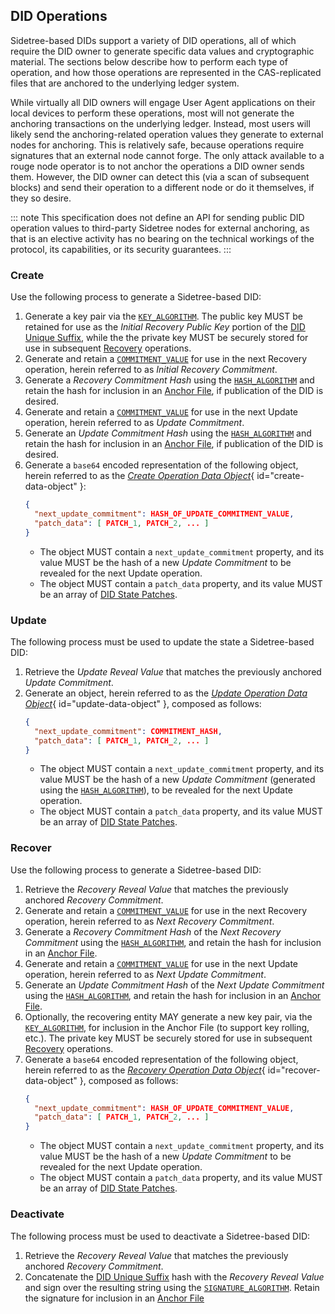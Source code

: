 


## DID Operations

Sidetree-based DIDs support a variety of DID operations, all of which require the DID owner to generate specific data values and cryptographic material. The sections below describe how to perform each type of operation, and how those operations are represented in the CAS-replicated files that are anchored to the underlying ledger system.

While virtually all DID owners will engage User Agent applications on their local devices to perform these operations, most will not generate the anchoring transactions on the underlying ledger. Instead, most users will likely send the anchoring-related operation values they generate to external nodes for anchoring. This is relatively safe, because operations require signatures that an external node cannot forge. The only attack available to a rouge node operator is to not anchor the operations a DID owner sends them. However, the DID owner can detect this (via a scan of subsequent blocks) and send their operation to a different node or do it themselves, if they so desire.

::: note
  This specification does not define an API for sending public DID operation values to third-party Sidetree nodes for external anchoring, as that is an elective activity has no bearing on the technical workings of the protocol, its capabilities, or its security guarantees.
:::

### Create

Use the following process to generate a Sidetree-based DID:

1. Generate a key pair via the [`KEY_ALGORITHM`](#key-algorithm). The public key MUST be retained for use as the _Initial Recovery Public Key_ portion of the [DID Unique Suffix](#did-unique-suffix), while the the private key MUST be securely stored for use in subsequent [Recovery](#recovery) operations.
2. Generate and retain a [`COMMITMENT_VALUE`](#commitment-value) for use in the next Recovery operation, herein referred to as _Initial Recovery Commitment_.
3. Generate a _Recovery Commitment Hash_ using the [`HASH_ALGORITHM`](#hash-algorithm) and retain the hash for inclusion in an [Anchor File](#anchor-file), if publication of the DID is desired.
4. Generate and retain a [`COMMITMENT_VALUE`](#commitment-value) for use in the next Update operation, herein referred to as _Update Commitment_.
5. Generate an _Update Commitment Hash_ using the [`HASH_ALGORITHM`](#hash-algorithm) and retain the hash for inclusion in an [Anchor File](#anchor-file), if publication of the DID is desired.
6. Generate a `base64` encoded representation of the following object, herein referred to as the [_Create Operation Data Object_](#create-data-object){ id="create-data-object" }:
    ```json
    {
      "next_update_commitment": HASH_OF_UPDATE_COMMITMENT_VALUE,
      "patch_data": [ PATCH_1, PATCH_2, ... ]
    }
    ```
    - The object MUST contain a `next_update_commitment` property, and its value MUST be the hash of a new _Update Commitment_ to be revealed for the next Update operation.
    - The object MUST contain a `patch_data` property, and its value MUST be an array of [DID State Patches](#did-state-patches).

### Update

The following process must be used to update the state a Sidetree-based DID:

1. Retrieve the _Update Reveal Value_ that matches the previously anchored _Update Commitment_.
2. Generate an object, herein referred to as the [_Update Operation Data Object_](#update-data-object){ id="update-data-object" }, composed as follows:
    ```json
    {
      "next_update_commitment": COMMITMENT_HASH,
      "patch_data": [ PATCH_1, PATCH_2, ... ]
    }
    ```
    - The object MUST contain a `next_update_commitment` property, and its value MUST be the hash of a new _Update Commitment_ (generated using the [`HASH_ALGORITHM`](#hash-algorithm)), to be revealed for the next Update operation.
    - The object MUST contain a `patch_data` property, and its value MUST be an array of [DID State Patches](#did-state-patches).

### Recover

Use the following process to generate a Sidetree-based DID:

1. Retrieve the _Recovery Reveal Value_ that matches the previously anchored _Recovery Commitment_.
2. Generate and retain a [`COMMITMENT_VALUE`](#commitment-value) for use in the next Recovery operation, herein referred to as _Next Recovery Commitment_.
3. Generate a _Recovery Commitment Hash_ of the _Next Recovery Commitment_ using the [`HASH_ALGORITHM`](#hash-algorithm), and retain the hash for inclusion in an [Anchor File](#anchor-file).
4. Generate and retain a [`COMMITMENT_VALUE`](#commitment-value) for use in the next Update operation, herein referred to as _Next Update Commitment_.
4. Generate an _Update Commitment Hash_ of the _Next Update Commitment_ using the [`HASH_ALGORITHM`](#hash-algorithm), and retain the hash for inclusion in an [Anchor File](#anchor-file).
6. Optionally, the recovering entity MAY generate a new key pair, via the [`KEY_ALGORITHM`](#key-algorithm), for inclusion in the Anchor File (to support key rolling, etc.). The private key MUST be securely stored for use in subsequent [Recovery](#recover) operations.
7. Generate a `base64` encoded representation of the following object, herein referred to as the [_Recovery Operation Data Object_](#recover-data-object){ id="recover-data-object" }, composed as follows:
    ```json
    {
      "next_update_commitment": HASH_OF_UPDATE_COMMITMENT_VALUE,
      "patch_data": [ PATCH_1, PATCH_2, ... ]
    }
    ```
    - The object MUST contain a `next_update_commitment` property, and its value MUST be the hash of a new _Update Commitment_ to be revealed for the next Update operation.
    - The object MUST contain a `patch_data` property, and its value MUST be an array of [DID State Patches](#did-state-patches).

### Deactivate

The following process must be used to deactivate a Sidetree-based DID:

1. Retrieve the _Recovery Reveal Value_ that matches the previously anchored _Recovery Commitment_.
2. Concatenate the [DID Unique Suffix](#did-unique-suffix) hash with the _Recovery Reveal Value_ and sign over the resulting string using the [`SIGNATURE_ALGORITHM`](#sig-algorithm). Retain the signature for inclusion in an [Anchor File](#anchor-file)

